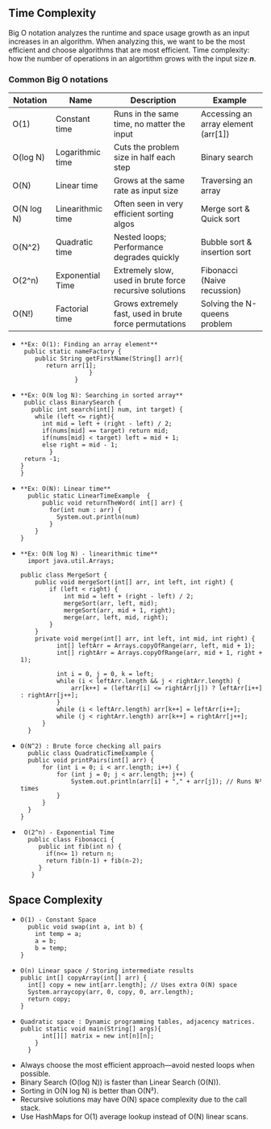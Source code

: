 ## Time Complexity
Big O notation analyzes the runtime and space usage growth as an input increases in an algorithm. When analyzing this, we want to be the most efficient and choose algorithms that are most efficient.
Time complexity: how the number of operations in an algortithm grows with the input size ***n***.

### Common Big O notations

| Notation  | Name | Description  | Example |
| ------------- | ------------- | ------------- | ------------- |
| O(1)  | Constant time  | Runs in the same time, no matter the input  | Accessing an array element (arr[1])  |
| O(log N)  | Logarithmic time  | Cuts the problem size in half each step  | Binary search  |
| O(N)  | Linear time  | Grows at the same rate as input size  | Traversing an array  |
| O(N log N)  | Linearithmic time  | Often seen in very efficient sorting algos  | Merge sort & Quick sort  |
| O(N^2)  | Quadratic time  | Nested loops; Performance degrades quickly  | Bubble sort & insertion sort  |
| O(2^n)  | Exponential Time  |Extremely slow, used in brute force recursive solutions  | Fibonacci (Naive recussion)  |
| O(N!)  | Factorial time  | Grows extremely fast, used in brute force permutations  | Solving the N-queens problem  |

 -     **Ex: O(1): Finding an array element**
        public static nameFactory {
           public String getFirstName(String[] arr){
              return arr[1];
                          }
                      }
    
 -     **Ex: O(N log N): Searching in sorted array**
        public class BinarySearch {
          public int search(int[] num, int target) {
           while (left <= right){
             int mid = left + (right - left) / 2;
             if(nums[mid] == target) return mid;
             if(nums[mid] < target) left = mid + 1;
             else right = mid - 1;
               }
        return -1;
       }
       }
   
-     **Ex: O(N): Linear time**
        public static LinearTimeExample  {
            public void returnTheWord( int[] arr) {
              for(int num : arr) {
                System.out.println(num)
              }
          }
      }
  
-     **Ex: O(N log N) - linearithmic time**
        import java.util.Arrays;

      public class MergeSort {
          public void mergeSort(int[] arr, int left, int right) {
              if (left < right) {
                  int mid = left + (right - left) / 2;
                  mergeSort(arr, left, mid);
                  mergeSort(arr, mid + 1, right);
                  merge(arr, left, mid, right);
              }
          }
          private void merge(int[] arr, int left, int mid, int right) {
                int[] leftArr = Arrays.copyOfRange(arr, left, mid + 1);
                int[] rightArr = Arrays.copyOfRange(arr, mid + 1, right + 1);
                
                int i = 0, j = 0, k = left;
                while (i < leftArr.length && j < rightArr.length) {
                    arr[k++] = (leftArr[i] <= rightArr[j]) ? leftArr[i++] : rightArr[j++];
                }
                while (i < leftArr.length) arr[k++] = leftArr[i++];
                while (j < rightArr.length) arr[k++] = rightArr[j++];
            }
        }
-     O(N^2) : Brute force checking all pairs
        public class QuadraticTimeExample {
        public void printPairs(int[] arr) {
            for (int i = 0; i < arr.length; i++) {
                for (int j = 0; j < arr.length; j++) {
                    System.out.println(arr[i] + "," + arr[j]); // Runs N² times
                }
            }
        }
      }

-      O(2^n) - Exponential Time
        public class Fibonacci {
           public int fib(int n) {
             if(n<= 1) return n;
             return fib(n-1) + fib(n-2);
           }
         }

## Space Complexity
-     O(1) - Constant Space
        public void swap(int a, int b) {
          int temp = a;
          a = b;
          b = temp;
      }
  
-     O(n) Linear space / Storing intermediate results
      public int[] copyArray(int[] arr) {
        int[] copy = new int[arr.length]; // Uses extra O(N) space
        System.arraycopy(arr, 0, copy, 0, arr.length);
        return copy;
      }

-     Quadratic space : Dynamic programming tables, adjacency matrices.
      public static void main(String[] args){
            int[][] matrix = new int[n][n];
          }
        }


- Always choose the most efficient approach—avoid nested loops when possible.
- Binary Search (O(log N)) is faster than Linear Search (O(N)).
- Sorting in O(N log N) is better than O(N²).
- Recursive solutions may have O(N) space complexity due to the call stack.
- Use HashMaps for O(1) average lookup instead of O(N) linear scans.
